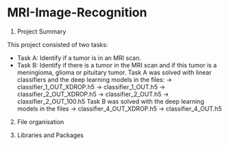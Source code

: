 # MRI-Image-Recognition

1) Project Summary

This project consisted of two tasks:
- Task A: Identify if a tumor is in an MRI scan.
- Task B: Identify if there is a tumor in the MRI scan and if this tumor is a meningioma, glioma or pituitary tumor.
Task A was solved with linear classifiers and the deep learning models in the files:
-> classifier_1_OUT_XDROP.h5
-> classifier_1_OUT.h5
-> classifier_2_OUT_XDROP.h5
-> classifier_2_OUT.h5
-> classifier_2_OUT_100.h5
Task B was solved with the deep learning models in the files
-> classifier_4_OUT_XDROP.h5
-> classifier_4_OUT.h5

2) File organisation



3) Libraries and Packages



